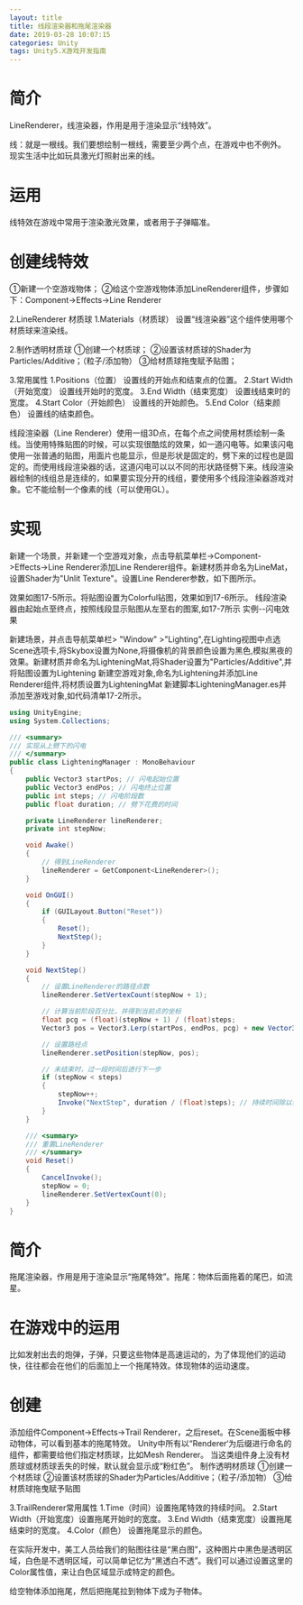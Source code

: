 ```yaml
---
layout: title
title: 线段渲染器和拖尾渲染器
date: 2019-03-28 10:07:15
categories: Unity
tags: Unity5.X游戏开发指南
---
```

# 简介 
LineRenderer，线渲染器，作用是用于渲染显示“线特效”。

<!--more-->
线：就是一根线。我们要想绘制一根线，需要至少两个点，在游戏中也不例外。 现实生活中比如玩具激光灯照射出来的线。

# 运用 
线特效在游戏中常用于渲染激光效果，或者用于子弹瞄准。

# 创建线特效 
①新建一个空游戏物体； 
②给这个空游戏物体添加LineRenderer组件，步骤如下：Component->Effects->Line Renderer

2.LineRenderer 材质球 
1.Materials（材质球） 
设置“线渲染器”这个组件使用哪个材质球来渲染线。

2.制作透明材质球 
①创建一个材质球； 
②设置该材质球的Shader为Particles/Additive；（粒子/添加物） 
③给材质球拖曳赋予贴图； 

3.常用属性
1.Positions（位置） 设置线的开始点和结束点的位置。 
2.Start Width（开始宽度） 设置线开始时的宽度。
3.End Width（结束宽度） 设置线结束时的宽度。 
4.Start Color（开始颜色） 设置线的开始颜色。
5.End Color（结束颜色） 设置线的结束颜色。

线段渲染器（Line Renderer）使用一组3D点，在每个点之间使用材质绘制一条线。当使用特殊贴图的时候，可以实现很酷炫的效果，如一道闪电等。如果该闪电使用一张普通的贴图，用面片也能显示，但是形状是固定的，劈下来的过程也是固定的。而使用线段渲染器的话，这道闪电可以以不同的形状路径劈下来。线段渲染器绘制的线组总是连续的，如果要实现分开的线组，要使用多个线段渲染器游戏对象。它不能绘制一个像素的线（可以使用GL）。
# 实现
新建一个场景，并新建一个空游戏对象，点击导航菜单栏->Component->Effects->Line Renderer添加Line Renderer组件。新建材质并命名为LineMat，设置Shader为"Unlit Texture"。设置Line Renderer参数，如下图所示。


效果如图17-5所示。将贴图设置为Colorful钻图，效果如到17-6所示。
线段渲染器由起始点至终点，按照线段显示贴图从左至右的图案,如17-7所示
实例--闪电效果

新建场景，并点击导航菜单栏> "Window" >"Lighting",在Lighting视图中点选Scene选项卡,将Skybox设置为None,将摄像机的背景颜色设置为黑色,模拟黑夜的效果。新建材质并命名为LighteningMat,将Shader设置为"Particles/Additive",并将贴图设置为Lightening 新建空游戏对象,命名为Lightening并添加Line Renderer组件,将材质设置为LighteningMat 新建脚本LighteningManager.es并添加至游戏对象,如代码清单17-2所示。

```cs
using UnityEngine;
using System.Collections;

/// <summary>
/// 实现从上劈下的闪电
/// </summary>
public class LighteningManager : MonoBehaviour
{
	public Vector3 startPos; // 闪电起始位置
	public Vector3 endPos; // 闪电终止位置
	public int steps; // 闪电阶段数
	public float duration; // 劈下花费的时间

	private LineRenderer lineRenderer;
	private int stepNow;

	void Awake()
	{	
		// 得到LineRenderer
		lineRenderer = GetComponent<LineRenderer>();
	}

	void OnGUI()
	{
		if (GUILayout.Button("Reset"))
		{
			Reset();
			NextStep();
		}
	}

	void NextStep()
	{
		// 设置LineRenderer的路径点数
		lineRenderer.SetVertexCount(stepNow + 1);

		// 计算当前阶段百分比，并得到当前点的坐标
		float pcg = (float)(stepNow + 1) / (float)steps;
		Vector3 pos = Vector3.Lerp(startPos, endPos, pcg) + new Vector3(Random.Range(-0.5f, 0.5f), Random.Range(-0.1f, 0.1f), 0);

		// 设置路经点
		lineRenderer.setPosition(stepNow, pos);

		// 未结束时，过一段时间后进行下一步
		if (stepNow < steps)
		{
			stepNow++;
			Invoke("NextStep", duration / (float)steps); // 持续时间除以步数，就是每隔多少秒执行下一步。
		}
	}

	/// <summary>
	/// 重置LineRenderer
	/// </summary>
	void Reset()
	{
		CancelInvoke();
		stepNow = 0;
		lineRenderer.SetVertexCount(0);
	}
}
```

# 简介
拖尾渲染器，作用是用于渲染显示“拖尾特效”。拖尾：物体后面拖着的尾巴，如流星。

# 在游戏中的运用
比如发射出去的炮弹，子弹，只要这些物体是高速运动的，为了体现他们的运动快，往往都会在他们的后面加上一个拖尾特效。体现物体的运动速度。

# 创建
添加组件Component->Effects->Trail Renderer，之后reset。在Scene面板中移动物体，可以看到基本的拖尾特效。
<span color="red">
Unity中所有以“Renderer‘为后缀进行命名的组件，都需要给他们指定材质球，比如Mesh Renderer。
当这类组件身上没有材质球或材质球丢失的时候，默认就会显示成“粉红色”。
</span>
制作透明材质球
①创建一个材质球
②设置该材质球的Shader为Particles/Additive；（粒子/添加物）
③给材质球拖曳赋予贴图

3.TrailRenderer常用属性 
1.Time（时间）设置拖尾特效的持续时间。 
2.Start Width（开始宽度）设置拖尾开始时的宽度。 
3.End Width（结束宽度）设置拖尾结束时的宽度。
4.Color（颜色） 设置拖尾显示的颜色。 

在实际开发中，美工人员给我们的贴图往往是“黑白图”，这种图片中黑色是透明区域，白色是不透明区域，可以简单记忆为“黑透白不透”。我们可以通过设置这里的Color属性值，来让白色区域显示成特定的颜色。

给空物体添加拖尾，然后把拖尾拉到物体下成为子物体。